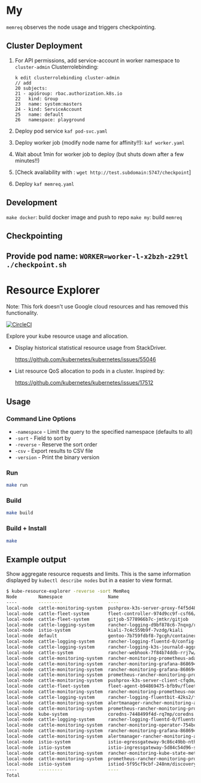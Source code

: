 # My

`memreq` observes the node usage and triggers checkpointing.

## Cluster Deployment
1. For API permissions, add service-account in worker namespace to `cluster-admin` Clusterrolebinding:

    ```
    k edit clusterrolebinding cluster-admin
    // add
    20 subjects:
    21 - apiGroup: rbac.authorization.k8s.io
    22   kind: Group
    23   name: system:masters
    24 - kind: ServiceAccount
    25   name: default
    26   namespace: playground
    ```
2. Deploy pod service `kaf pod-svc.yaml`
3. Deploy worker job (modify node name for affinity!!): `kaf worker.yaml`
4. Wait about 1min for worker job to deploy (but shuts down after a few minutes!!)
5. [Check availability with : `wget http://test.subdomain:5747/checkpoint`]
6. Deploy `kaf memreq.yaml`

## Development

`make docker`: build docker image and push to repo
`make my`: build `memreq`

## Checkpointing
Provide pod name:
`WORKER=worker-l-x2bzh-z29tl ./checkpoint.sh`
---
# Resource Explorer

Note: This fork doesn't use Google cloud resources and has removed this functionality.

[![CircleCI](https://circleci.com/gh/dabeck/kube-resource-explorer/tree/master.svg?style=svg)](https://circleci.com/gh/dabeck/kube-resource-explorer/tree/master)

Explore your kube resource usage and allocation.

* Display historical statistical resource usage from StackDriver.

  <https://github.com/kubernetes/kubernetes/issues/55046>

* List resource QoS allocation to pods in a cluster. Inspired by:

  <https://github.com/kubernetes/kubernetes/issues/17512>

## Usage

### Command Line Options

* `-namespace` - Limit the query to the specified namespace (defaults to all)
* `-sort` - Field to sort by
* `-reverse` - Reserve the sort order
* `-csv` - Export results to CSV file
* `-version` - Print the binary version

### Run

```sh
make run
```

### Build

```sh
make build
```

### Build + Install

```sh
make
```

## Example output

Show aggregate resource requests and limits. This is the same information
displayed by `kubectl describe nodes` but in a easier to view format.

```sh
$ kube-resource-explorer -reverse -sort MemReq
Node        Namespace                 Name                                                                       CpuReq       CpuReq%  CpuLimit     CpuLimit%  MemReq          MemReq%  MemLimit        MemLimit%  Pod Age
----        ---------                 ----                                                                       ------       -------  --------     ---------  ------          -------  --------        ---------  -------
local-node  cattle-monitoring-system  pushprox-k3s-server-proxy-f4f5d4874-689xb/pushprox-proxy                   0m           0%       0m           0%         0Mi             0%       0Mi             0%         3402h30m48s
local-node  cattle-fleet-system       fleet-controller-974d9cc9f-csf66/fleet-controller                          0m           0%       0m           0%         0Mi             0%       0Mi             0%         3402h41m49s
local-node  cattle-fleet-system       gitjob-5778966b7c-jmtkr/gitjob                                             0m           0%       0m           0%         0Mi             0%       0Mi             0%         3402h41m49s
local-node  cattle-logging-system     rancher-logging-d9bf878c6-7nqxg/rancher-logging                            0m           0%       0m           0%         0Mi             0%       0Mi             0%         3402h28m55s
local-node  istio-system              kiali-7c4c559b9f-7vzdg/kiali                                               0m           0%       0m           0%         0Mi             0%       0Mi             0%         3402h28m13s
local-node  default                   gentoo-7b759fdbf8-7gcgh/container-0                                        0m           0%       0m           0%         0Mi             0%       0Mi             0%         1318h55m51s
local-node  cattle-logging-system     rancher-logging-fluentd-0/config-reloader                                  0m           0%       0m           0%         0Mi             0%       0Mi             0%         3402h28m33s
local-node  cattle-logging-system     rancher-logging-k3s-journald-aggregator-2rbq2/fluentbit                    0m           0%       0m           0%         0Mi             0%       0Mi             0%         3402h28m55s
local-node  cattle-system             rancher-webhook-7f84b74ddb-rrj7w/rancher-webhook                           0m           0%       0m           0%         0Mi             0%       0Mi             0%         3402h41m29s
local-node  cattle-monitoring-system  rancher-monitoring-prometheus-adapter-77568b975-2fxq6/prometheus-adapter   0m           0%       0m           0%         0Mi             0%       0Mi             0%         3402h30m48s
local-node  cattle-monitoring-system  rancher-monitoring-grafana-8686947796-zw2xk/grafana-proxy                  0m           0%       0m           0%         0Mi             0%       0Mi             0%         3402h30m48s
local-node  cattle-monitoring-system  rancher-monitoring-grafana-8686947796-zw2xk/grafana-sc-dashboard           0m           0%       0m           0%         0Mi             0%       0Mi             0%         3402h30m48s
local-node  cattle-monitoring-system  prometheus-rancher-monitoring-prometheus-0/prometheus-proxy                0m           0%       0m           0%         0Mi             0%       0Mi             0%         3402h30m40s
local-node  cattle-monitoring-system  pushprox-k3s-server-client-cfqdm/pushprox-client                           0m           0%       0m           0%         0Mi             0%       0Mi             0%         3402h30m48s
local-node  cattle-fleet-system       fleet-agent-b94869475-bfb9v/fleet-agent                                    0m           0%       0m           0%         0Mi             0%       0Mi             0%         3402h41m20s
local-node  cattle-monitoring-system  rancher-monitoring-prometheus-node-exporter-dd968/node-exporter            100m         1%       200m         3%         30Mi            0%       50Mi            0%         3402h30m48s
local-node  cattle-logging-system     rancher-logging-fluentbit-42ks2/fluent-bit                                 100m         1%       200m         3%         47Mi            0%       95Mi            0%         3402h28m33s
local-node  cattle-monitoring-system  alertmanager-rancher-monitoring-alertmanager-0/config-reloader             100m         1%       100m         1%         50Mi            0%       50Mi            0%         3402h30m40s
local-node  cattle-monitoring-system  prometheus-rancher-monitoring-prometheus-0/config-reloader                 100m         1%       100m         1%         50Mi            0%       50Mi            0%         3402h30m40s
local-node  kube-system               coredns-7448499f4d-rq7mp/coredns                                           100m         1%       0m           0%         70Mi            0%       170Mi           0%         3402h42m23s
local-node  cattle-logging-system     rancher-logging-fluentd-0/fluentd                                          500m         8%       1000m        16%        95Mi            0%       381Mi           1%         3402h28m33s
local-node  cattle-monitoring-system  rancher-monitoring-operator-754bcd8cb4-hqpjb/rancher-monitoring            100m         1%       200m         3%         100Mi           0%       500Mi           1%         3402h30m48s
local-node  cattle-monitoring-system  rancher-monitoring-grafana-8686947796-zw2xk/grafana                        100m         1%       200m         3%         100Mi           0%       200Mi           0%         3402h30m48s
local-node  cattle-monitoring-system  alertmanager-rancher-monitoring-alertmanager-0/alertmanager                100m         1%       1000m        16%        100Mi           0%       500Mi           1%         3402h30m40s
local-node  istio-system              istio-egressgateway-9c86c49bb-nth6x/istio-proxy                            100m         1%       2000m        33%        128Mi           0%       1024Mi          3%         3402h27m24s
local-node  istio-system              istio-ingressgateway-5d84c54d96-sk4vt/istio-proxy                          100m         1%       2000m        33%        128Mi           0%       1024Mi          3%         3402h27m24s
local-node  cattle-monitoring-system  rancher-monitoring-kube-state-metrics-744b9448f4-gbw5j/kube-state-metrics  100m         1%       100m         1%         130Mi           0%       200Mi           0%         3402h30m48s
local-node  cattle-monitoring-system  prometheus-rancher-monitoring-prometheus-0/prometheus                      750m         12%      1000m        16%        1750Mi          5%       2500Mi          7%         3402h30m40s
local-node  istio-system              istiod-5f95cf9cbf-248nm/discovery                                          500m         8%       0m           0%         2048Mi          6%       0Mi             0%         3402h27m36s
----        ---------                 ----                                                                       ------       -------  --------     ---------  ------          -------  --------        ---------  -------
Total                                                                                                            2850m/6000m  47%      8100m/6000m  135%       4827Mi/31666Mi  15%      6744Mi/31666Mi  21%

```
